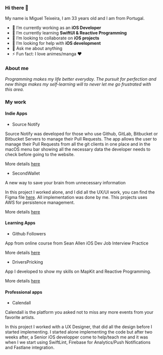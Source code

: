 ### Hi there 👋

My name is Miguel Teixeira, I am 33 years old and I am from Portugal.

- 🔭 I’m currently working as an <b>iOS Developer</b>
- 🌱 I’m currently learning <b>SwiftUI & Reactive Programming</b>
- 👯 I’m looking to collaborate on <b>iOS projects</b>
- 🤔 I’m looking for help with <b>iOS development</b>
- 💬 Ask me about anything
- ⚡ Fun fact: I love animes/manga ❤️

### About me

<i>Programming makes my life better everyday. The pursuit for perfection and new things makes my self-learning will to never let me go frustrated with this area.</i>

### My work

#### Indie Apps

- Source Notify <img alt="" src="https://img.shields.io/badge/macOS-%5E10.15-red"> <img alt="" src="https://img.shields.io/badge/AppStore-1.3.4.2022011804-green"> <img alt="" src="https://img.shields.io/badge/SwiftUI-blue">

Source Notify was developed for those who use Github, GitLab, Bitbucket or Bitbucket Servers to manage their Pull Requests. The app allows the user to manage their Pull Requests from all the git clients in one place and in the macOS menu bar showing all the necessary data the developer needs to check before going to the website.

More details [here](https://github.com/SourceNotify/macOS-App)

- SecondWallet <img alt="" src="https://img.shields.io/badge/IOS-%5E14-red"> <img alt="" src="https://img.shields.io/badge/AppStore-1.1-green"> <img alt="" src="https://img.shields.io/badge/SwiftUI-2.0-blue">

A new way to save your brain from unnecessary information

In this project I worked alone, and I did all the UX/UI work, you can find the Figma file <a href="https://www.figma.com/file/ibCQRusMUxl7w6HWGdHIvq/Second-Wallet?node-id=0%3A1">here</a>.  All implementation was done by me. This projects uses AWS for persistence management.

More details [here](https://github.com/Mteixeira88/Second-Wallet/blob/main/README.md)

#### Learning Apps

- Github Followers <img alt="" src="https://img.shields.io/badge/UiKit-blue">

App from online course from Sean Allen iOS Dev Job Interview Practice

More details [here](https://github.com/Mteixeira88/Git-Followers-iOS-App)

- DriversPricking <img alt="" src="https://img.shields.io/badge/UiKit-blue"> <img alt="" src="https://img.shields.io/badge/RxSwift-yellow">

App I developed to show my skills on MapKit and Reactive Programming.

More details [here](https://github.com/Mteixeira88/DriversPicking)

#### Professional apps

- Calendall <img alt="" src="https://img.shields.io/badge/Disabled-red">

Calendall is the platform you asked not to miss any more events from your favorite artists.

In this project I worked with a UX Designer, that did all the design before I started implementing. I started alone implementing the code but after two weeks after, a Senior iOS developper come to help/teach me and it was when I we start using SwiftLint, Firebase for Analytics/Push Notifications and Fastlane integration.

<!--
**Mteixeira88/Mteixeira88** is a ✨ _special_ ✨ repository because its `README.md` (this file) appears on your GitHub profile.

![Mteixeira88 github stats](https://github-readme-stats.vercel.app/api?username=mteixeira88&show_icons=true)
-->
